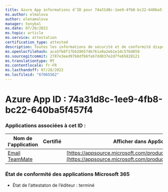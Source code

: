 ```yaml
---
title: Azure App informations d’ID pour 74a31d8c-1ee9-4fb8-bc22-640ba5f457f4
ms.author: elmalova
author: elenamalova
manager: tonybal
ms.date: 07/28/2022
ms.topic: article
ms.service: attestation
certification_type: attested
description: Toutes les informations de sécurité et de conformité disponibles pour 74a31d8c-1ee9-4fb8-bc22-640ba5f457f4.
ms.openlocfilehash: aca5fb0f17bb286574b761a9a2eb1e1dc576d859
ms.sourcegitcommit: 2787e3eed97b8dfb6fab7dd837e2d7fe65828121
ms.translationtype: MT
ms.contentlocale: fr-FR
ms.lasthandoff: 07/28/2022
ms.locfileid: "67065562"
---
```

# <a name="azure-app-id-74a31d8c-1ee9-4fb8-bc22-640ba5f457f4"></a>Azure App ID : 74a31d8c-1ee9-4fb8-bc22-640ba5f457f4


### <a name="apps-associated-with-this-id"></a>Applications associées à cet ID :
| **Nom de l'application** | **Certifié** | **Afficher dans AppSource** |
|--------------|---------------|-----------------------|
| [Email TeamMate](../forward/WA200002338.md) |  | [https://appsource.microsoft.com/product/office/WA200002338](https://appsource.microsoft.com/product/office/WA200002338) |

### <a name="microsoft-365-app-compliance-status"></a>État de conformité des applications Microsoft 365
- État de l’attestaton de l’éditeur : terminé
